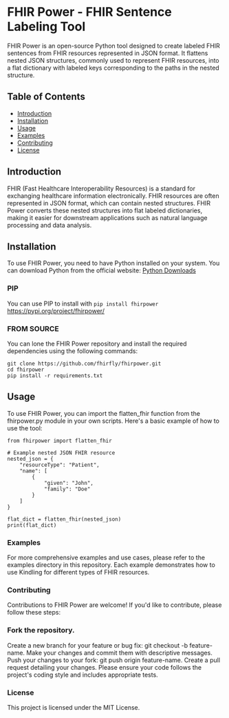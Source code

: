 
# FHIR Power - FHIR Sentence Labeling Tool

FHIR Power is an open-source Python tool designed to create labeled FHIR sentences from FHIR resources represented in JSON format. It flattens nested JSON structures, commonly used to represent FHIR resources, into a flat dictionary with labeled keys corresponding to the paths in the nested structure.

## Table of Contents

- [Introduction](#introduction)
- [Installation](#installation)
- [Usage](#usage)
- [Examples](#examples)
- [Contributing](#contributing)
- [License](#license)

## Introduction

FHIR (Fast Healthcare Interoperability Resources) is a standard for exchanging healthcare information electronically. FHIR resources are often represented in JSON format, which can contain nested structures. FHIR Power converts these nested structures into flat labeled dictionaries, making it easier for downstream applications such as natural language processing and data analysis.

## Installation

To use FHIR Power, you need to have Python installed on your system. You can download Python from the official website: [Python Downloads](https://www.python.org/downloads/)

### PIP
You can use PIP to install with ```pip install fhirpower```
https://pypi.org/project/fhirpower/

### FROM SOURCE
You can lone the FHIR Power repository and install the required dependencies using the following commands:
```
git clone https://github.com/fhirfly/fhirpower.git
cd fhirpower
pip install -r requirements.txt
```
## Usage
To use FHIR Power, you can import the flatten_fhir function from the fhirpower.py module in your own scripts. Here's a basic example of how to use the tool:
```
from fhirpower import flatten_fhir

# Example nested JSON FHIR resource
nested_json = {
    "resourceType": "Patient",
    "name": [
        {
            "given": "John",
            "family": "Doe"
        }
    ]
}

flat_dict = flatten_fhir(nested_json)
print(flat_dict)
```

### Examples
For more comprehensive examples and use cases, please refer to the examples directory in this repository. Each example demonstrates how to use Kindling for different types of FHIR resources.

### Contributing
Contributions to FHIR Power are welcome! If you'd like to contribute, please follow these steps:

### Fork the repository.
Create a new branch for your feature or bug fix: git checkout -b feature-name.
Make your changes and commit them with descriptive messages.
Push your changes to your fork: git push origin feature-name.
Create a pull request detailing your changes.
Please ensure your code follows the project's coding style and includes appropriate tests.

### License
This project is licensed under the MIT License.
